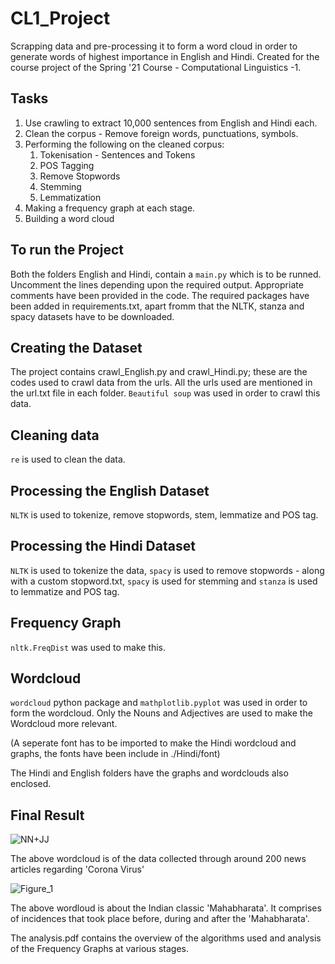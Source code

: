 # CL1_Project
Scrapping data and pre-processing it to form a word cloud in order to generate words of highest importance in English and Hindi. Created for the course project of the Spring '21 Course - Computational Linguistics -1.

## Tasks
1. Use crawling to extract 10,000 sentences from English and Hindi each.
2. Clean the corpus - Remove foreign words, punctuations, symbols.
3. Performing the following on the cleaned corpus:
    1. Tokenisation - Sentences and Tokens
    2. POS Tagging
    3. Remove Stopwords
    4. Stemming 
    5. Lemmatization
4. Making a frequency graph at each stage.
5. Building a word cloud

## To run the Project
Both the folders English and Hindi, contain a `main.py` which is to be runned. Uncomment the lines depending upon the required output. Appropriate comments have been provided in the code. 
The required packages have been added in requirements.txt, apart fromm that the NLTK, stanza and spacy datasets have to be downloaded.

## Creating the Dataset
The project contains crawl_English.py and crawl_Hindi.py; these are the codes used to crawl data from the urls. All the urls used are mentioned in the url.txt file in each folder. `Beautiful soup` was used in order to crawl this data.

## Cleaning data
`re` is used to clean the data.

## Processing the English Dataset
`NLTK` is used to tokenize, remove stopwords, stem, lemmatize and POS tag.

## Processing the Hindi Dataset
`NLTK` is used to tokenize the data, `spacy` is used to remove stopwords - along with a custom stopword.txt, `spacy` is used for stemming and `stanza` is used to lemmatize and POS tag.

## Frequency Graph
`nltk.FreqDist` was used to make this.

## Wordcloud
`wordcloud` python package and `mathplotlib.pyplot` was used in order to form the wordcloud.
Only the Nouns and Adjectives are used to make the Wordcloud more relevant. 

(A seperate font has to be imported to make the Hindi wordcloud and graphs, the fonts have been include in ./Hindi/font)

The Hindi and English folders have the graphs and wordclouds also enclosed.

## Final Result

![NN+JJ](https://user-images.githubusercontent.com/71181616/123856515-cfa79c00-d93e-11eb-97d1-590848be8ec1.png)

The above wordcloud is of the data collected through around 200 news articles regarding 'Corona Virus'

![Figure_1](https://user-images.githubusercontent.com/71181616/123856548-d8986d80-d93e-11eb-920b-b61a8083a96c.png)

The above wordloud is about the Indian classic 'Mahabharata'. It comprises of incidences that took place before, during and after the 'Mahabharata'. 

The analysis.pdf contains the overview of the algorithms used and analysis of the Frequency Graphs at various stages.
